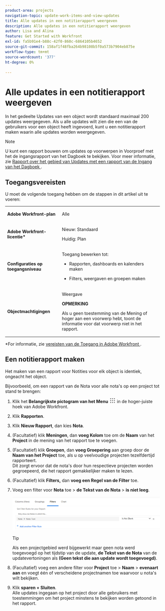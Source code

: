 ```yaml
---
product-area: projects
navigation-topic: update-work-items-and-view-updates
title: Alle updates in een notitierapport weergeven
description: Alle updates in een notitierapport weergeven
author: Lisa and Alina
feature: Get Started with Workfront
exl-id: fa5b91e4-b88c-42f0-860c-6864105b4652
source-git-commit: 158af1f48fba264b98108b5f0a573b7904eb875e
workflow-type: tm+mt
source-wordcount: '377'
ht-degree: 0%

---
```


# Alle updates in een notitierapport weergeven

<!--
<p data-mc-conditions="QuicksilverOrClassic.Draft mode">(NOTE: Alina: ***This is a report and it is in the Getting Started/ Updates section because I think it makes more sense to be in this area, where people want to view updates. - added this to this section from Reporting on 7/3/2018 ) </p>
-->

In het gedeelte Updates van een object wordt standaard maximaal 200 updates weergegeven. Als u alle updates wilt zien die een van de gebruikers voor een object heeft ingevoerd, kunt u een notitierapport maken waarin alle updates worden weergegeven.

>[!NOTE]
>
>U kunt een rapport bouwen om updates op voorwerpen in Voorproef met het de ingangsrapport van het Dagboek te bekijken. Voor meer informatie, zie [ Rapport over het gebied van Updates met een rapport van de Ingang van het Dagboek ](../../reports-and-dashboards/reports/creating-and-managing-reports/create-journal-entry-report.md).

## Toegangsvereisten

U moet de volgende toegang hebben om de stappen in dit artikel uit te voeren:

<table style="table-layout:auto"> 
 <col> 
 </col> 
 <col> 
 </col> 
 <tbody> 
  <tr> 
   <td role="rowheader"><strong>Adobe Workfront-plan</strong></td> 
   <td> <p>Alle</p> </td> 
  </tr> 
  <tr> 
   <td role="rowheader"><strong>Adobe Workfront-licentie*</strong></td> 
   <td> <p>Nieuw: Standaard </p>
   <p>Huidig: Plan</p> </td> 
  </tr> 
  <tr> 
   <td role="rowheader"><strong>Configuraties op toegangsniveau</strong></td> 
   <td> <p>Toegang bewerken tot:</p> 
    <ul> 
     <li> <p>Rapporten, dashboards en kalenders maken</p> </li> 
     <li> <p>Filters, weergaven en groepen maken</p> </li> 
    </ul> </td> 
  </tr> 
  <tr> 
   <td role="rowheader"><strong>Objectmachtigingen</strong></td> 
   <td> <p>Weergave</p> <p><b>OPMERKING</b></p>
   <p>Als u geen toestemming van de Mening of hoger aan een voorwerp hebt, toont de informatie voor dat voorwerp niet in het rapport.</p>  </td> 
  </tr> 
 </tbody> 
</table>

*For informatie, zie [ vereisten van de Toegang in Adobe Workfront ](/help/quicksilver/administration-and-setup/add-users/access-levels-and-object-permissions/access-level-requirements-in-documentation.md).

## Een notitierapport maken

Het maken van een rapport voor Notities voor elk object is identiek, ongeacht het object.

Bijvoorbeeld, om een rapport van de Nota voor alle nota&#39;s op een project tot stand te brengen:

1. Klik het **Belangrijkste pictogram van het Menu** ![](assets/main-menu-icon.png) in de hoger-juiste hoek van Adobe Workfront.

1. Klik **Rapporten**.
1. Klik **Nieuw Rapport**, dan kies **Nota**.

1. (Facultatief) klik **Meningen**, dan **voeg Kolom** toe om de **Naam** van het **Project** in de mening van het rapport toe te voegen. 

1. (Facultatief) klik **Groepen**, dan **voeg Groepering** aan groep door de **Naam van het Project** toe, als u op veelvoudige projecten tezelfdertijd rapporteert.\
   Dit zorgt ervoor dat de nota&#39;s door hun respectieve projecten worden gegroepeerd, die het rapport gemakkelijker maken te lezen. 

1. (Facultatief) klik **Filters,** dan **voeg een Regel van de Filter** toe.
1. Voeg een filter voor **Nota** toe > **de Tekst van de Nota** > **is niet leeg**.

   ![](assets/note-note-text-not-blank-filter.png)

   >[!TIP]
   >
   >   Als een projectgebied werd bijgewerkt maar geen nota werd toegevoegd op het tijdstip van de update, **de Tekst van de Nota** van de updatevertoningen als **(Geen tekst die aan update wordt toegevoegd)**.


1. (Facultatief) voeg een andere filter voor **Project** toe > **Naam** > **evenaart aan** en voegt één of verscheidene projectnamen toe waarvoor u nota&#39;s wilt bekijken.
1. Klik **sparen + Sluiten**.\
   Alle updates ingegaan op het project door alle gebruikers met toestemmingen om het project minstens te bekijken worden getoond in het rapport.
